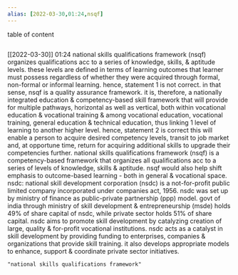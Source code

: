 ```yaml
---
alias: [2022-03-30,01:24,nsqf]
---
```


table of content
```toc
```

[[2022-03-30]] 01:24
national skills qualifications framework (nsqf) organizes qualifications acc to a series of knowledge, skills, & aptitude levels.
these levels are defined in terms of learning outcomes that learner must possess regardless of whether they were acquired through formal, non-formal or informal learning. hence, statement 1 is not
correct.
in that sense, nsqf is a quality assurance framework.
it is, therefore, a nationally integrated education & competency-based skill framework that will provide for multiple pathways, horizontal as well as vertical, both within vocational education & vocational
training & among vocational education, vocational training, general education & technical education, thus linking 1 level of learning to another higher level. hence, statement 2 is correct
this will enable a person to acquire desired competency levels, transit to job market and, at opportune time, return for acquiring additional skills to upgrade their competencies further.
national skills qualifications framework (nsqf) is a competency-based framework that organizes all qualifications acc to a series of levels of knowledge, skills & aptitude.
nsqf would also help shift emphasis to outcome-based learning - both in general & vocational space.
nsdc: national skill development corporation (nsdc) is a not-for-profit public limited company incorporated under companies act, 1956.
nsdc was set up by ministry of finance as public-private partnership (ppp) model.
govt of india through ministry of skill development & entrepreneurship (msde) holds 49% of share capital of nsdc, while private sector holds 51% of share capital.
nsdc aims to promote skill development by catalyzing creation of large, quality & for-profit vocational institutions.
nsdc acts as a catalyst in skill development by providing funding to enterprises, companies & organizations that provide skill training.
it also develops appropriate models to enhance, support & coordinate private sector initiatives.
```query
"national skills qualifications framework"
```